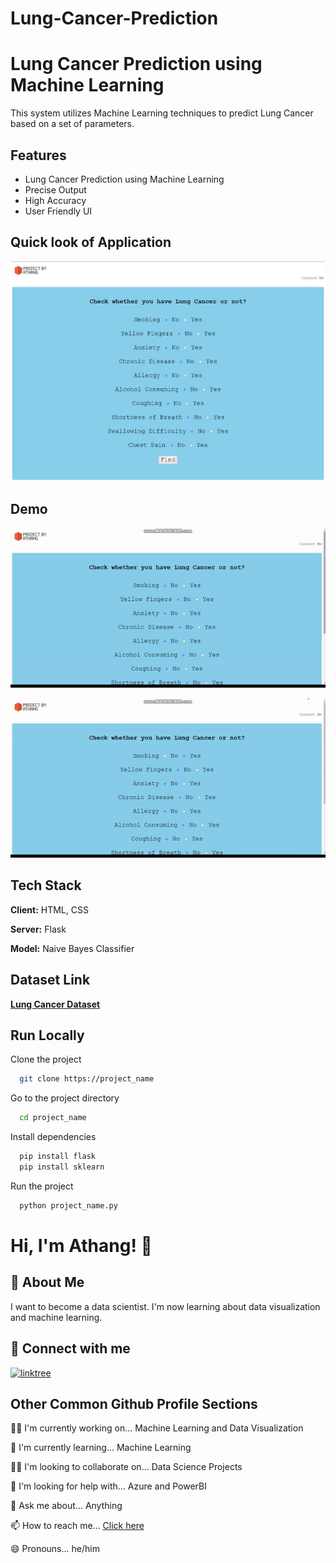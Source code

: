 # Lung-Cancer-Prediction


# Lung Cancer Prediction using Machine Learning


This system utilizes Machine Learning techniques to predict Lung Cancer based on a set of parameters.



## Features


- Lung Cancer Prediction using Machine Learning
- Precise Output
- High Accuracy
- User Friendly UI


## Quick look of Application


![](Image%202.png)



## Demo



![](demo.gif)



![](demo1.gif)


## Tech Stack


**Client:** HTML, CSS


**Server:** Flask


**Model:** Naive Bayes Classifier



## Dataset Link


<a href= "https://www.kaggle.com/datasets/mysarahmadbhat/lung-cancer">**Lung Cancer Dataset** </a>


## Run Locally


Clone the project


```bash
  git clone https://project_name
```


Go to the project directory


```bash
  cd project_name
```


Install dependencies


```cmd
  pip install flask
  pip install sklearn
```


Run the project


```cmd
  python project_name.py
```



# Hi, I'm Athang! 👋



## 🚀 About Me


I want to become a data scientist.
I'm now learning about data visualization and machine learning.



## 🔗 Connect with me
[![linktree](https://img.shields.io/badge/linktree-39E09B?style=for-the-badge&logo=linktree&logoColor=white)](https://linktr.ee/Athang9)



## Other Common Github Profile Sections
👩‍💻 I'm currently working on... Machine Learning and Data Visualization


🧠 I'm currently learning... Machine Learning


👯‍♀️ I'm looking to collaborate on... Data Science Projects


🤔 I'm looking for help with... Azure and PowerBI


💬 Ask me about... Anything 


📫 How to reach me... <a href="https://linktr.ee/Athang9"> Click here </a>


😄 Pronouns... he/him

